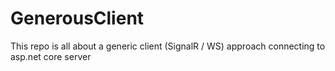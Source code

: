 # GenerousClient
This repo is all about a generic client (SignalR / WS) approach connecting to asp.net core server
